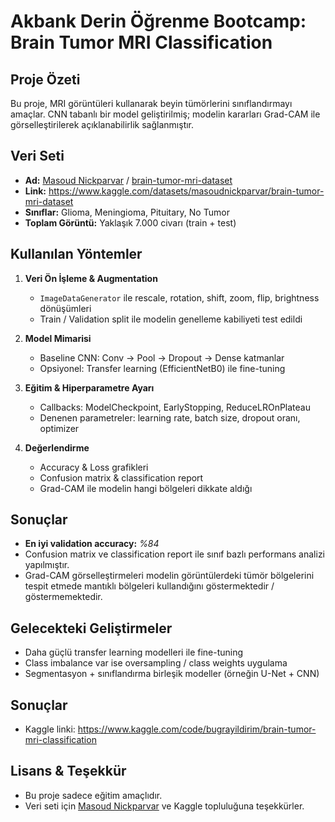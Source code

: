 # Akbank Derin Öğrenme Bootcamp: Brain Tumor MRI Classification

## Proje Özeti  
Bu proje, MRI görüntüleri kullanarak beyin tümörlerini sınıflandırmayı amaçlar. CNN tabanlı bir model geliştirilmiş; modelin kararları Grad-CAM ile görselleştirilerek açıklanabilirlik sağlanmıştır.

## Veri Seti  
- **Ad:** [Masoud Nickparvar](https://www.kaggle.com/masoudnickparvar) / [brain-tumor-mri-dataset](https://www.kaggle.com/datasets/masoudnickparvar/brain-tumor-mri-dataset/)
- **Link:** https://www.kaggle.com/datasets/masoudnickparvar/brain-tumor-mri-dataset  
- **Sınıflar:** Glioma, Meningioma, Pituitary, No Tumor  
- **Toplam Görüntü:** Yaklaşık 7.000 civarı (train + test)  

## Kullanılan Yöntemler  
1. **Veri Ön İşleme & Augmentation**  
   - `ImageDataGenerator` ile rescale, rotation, shift, zoom, flip, brightness dönüşümleri  
   - Train / Validation split ile modelin genelleme kabiliyeti test edildi  

2. **Model Mimarisi**  
   - Baseline CNN: Conv → Pool → Dropout → Dense katmanlar  
   - Opsiyonel: Transfer learning (EfficientNetB0) ile fine-tuning  

3. **Eğitim & Hiperparametre Ayarı**  
   - Callbacks: ModelCheckpoint, EarlyStopping, ReduceLROnPlateau  
   - Denenen parametreler: learning rate, batch size, dropout oranı, optimizer  

4. **Değerlendirme**  
   - Accuracy & Loss grafikleri  
   - Confusion matrix & classification report  
   - Grad-CAM ile modelin hangi bölgeleri dikkate aldığı  

## Sonuçlar  
- **En iyi validation accuracy:** *%84*  
- Confusion matrix ve classification report ile sınıf bazlı performans analizi yapılmıştır.  
- Grad-CAM görselleştirmeleri modelin görüntülerdeki tümör bölgelerini tespit etmede mantıklı bölgeleri kullandığını göstermektedir / göstermemektedir.  

## Gelecekteki Geliştirmeler  
- Daha güçlü transfer learning modelleri ile fine-tuning  
- Class imbalance var ise oversampling / class weights uygulama  
- Segmentasyon + sınıflandırma birleşik modeller (örneğin U-Net + CNN)

## Sonuçlar 
- Kaggle linki: https://www.kaggle.com/code/bugrayildirim/brain-tumor-mri-classification
## Lisans & Teşekkür  
- Bu proje sadece eğitim amaçlıdır.  
- Veri seti için [Masoud Nickparvar](https://www.kaggle.com/masoudnickparvar) ve Kaggle topluluğuna teşekkürler.  
